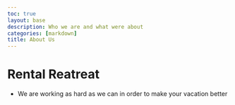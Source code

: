 ```yaml
---
toc: true
layout: base
description: Who we are and what were about
categories: [markdown]
title: About Us
---
```


# Rental Reatreat 
- We are working as hard as we can in order to make your vacation better